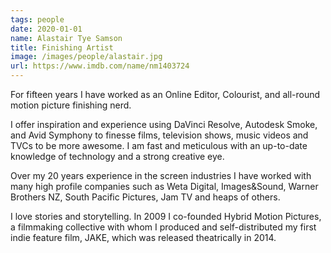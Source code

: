 ```yaml
---
tags: people
date: 2020-01-01
name: Alastair Tye Samson
title: Finishing Artist
image: /images/people/alastair.jpg
url: https://www.imdb.com/name/nm1403724
---
```


<p class="mt-5">For fifteen years I have worked as an Online Editor, Colourist, and all-round motion picture finishing nerd.</p>
<p>I offer inspiration and experience using DaVinci Resolve, Autodesk Smoke, and Avid Symphony to finesse films, television shows, music videos and TVCs to be more awesome. I am fast and meticulous with an up-to-date knowledge of technology and a strong creative eye.</p>
<p>Over my 20 years experience in the screen industries I have worked with many high profile companies such as Weta Digital, Images&Sound, Warner Brothers NZ, South Pacific Pictures, Jam TV and heaps of others.</p>
<p>I love stories and storytelling. In 2009 I co-founded Hybrid Motion Pictures, a filmmaking collective with whom I produced and self-distributed my first indie feature film, JAKE, which was released theatrically in 2014.</p>
